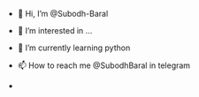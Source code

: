 - 👋 Hi, I’m @Subodh-Baral
- 👀 I’m interested in ...
- 🌱 I’m currently learning python
- 📫 How to reach me @SubodhBaral in telegram

-

<!---
Subodh-Baral/Subodh-Baral is a ✨ special ✨ repository because its `README.md` (this file) appears on your GitHub profile.
You can click the Preview link to take a look at your changes.
--->
